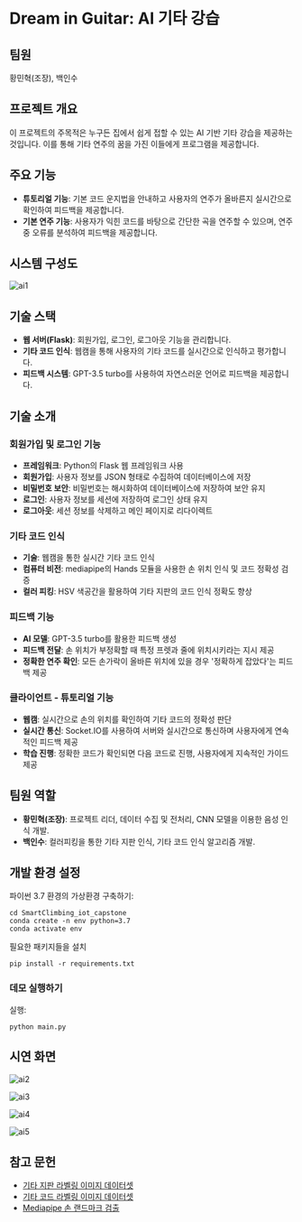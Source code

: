# Dream in Guitar: AI 기타 강습

## 팀원
황민혁(조장), 백인수  

## 프로젝트 개요
이 프로젝트의 주목적은 누구든 집에서 쉽게 접할 수 있는 AI 기반 기타 강습을 제공하는 것입니다. 이를 통해 기타 연주의 꿈을 가진 이들에게 프로그램을 제공합니다.

## 주요 기능
- **튜토리얼 기능**: 기본 코드 운지법을 안내하고 사용자의 연주가 올바른지 실시간으로 확인하여 피드백을 제공합니다.
- **기본 연주 기능**: 사용자가 익힌 코드를 바탕으로 간단한 곡을 연주할 수 있으며, 연주 중 오류를 분석하여 피드백을 제공합니다.

## 시스템 구성도

![ai1](https://github.com/ji252303/ai-capstone/assets/95694431/cd45260e-4004-41ab-b0c7-f7650caf736d)

## 기술 스택
- **웹 서버(Flask)**: 회원가입, 로그인, 로그아웃 기능을 관리합니다.
- **기타 코드 인식**: 웹캠을 통해 사용자의 기타 코드를 실시간으로 인식하고 평가합니다.
- **피드백 시스템**: GPT-3.5 turbo를 사용하여 자연스러운 언어로 피드백을 제공합니다.

## 기술 소개

### 회원가입 및 로그인 기능
- **프레임워크**: Python의 Flask 웹 프레임워크 사용
- **회원가입**: 사용자 정보를 JSON 형태로 수집하여 데이터베이스에 저장
- **비밀번호 보안**: 비밀번호는 해시화하여 데이터베이스에 저장하여 보안 유지
- **로그인**: 사용자 정보를 세션에 저장하여 로그인 상태 유지
- **로그아웃**: 세션 정보를 삭제하고 메인 페이지로 리다이렉트

### 기타 코드 인식
- **기술**: 웹캠을 통한 실시간 기타 코드 인식
- **컴퓨터 비전**: mediapipe의 Hands 모듈을 사용한 손 위치 인식 및 코드 정확성 검증
- **컬러 피킹**: HSV 색공간을 활용하여 기타 지판의 코드 인식 정확도 향상

### 피드백 기능
- **AI 모델**: GPT-3.5 turbo를 활용한 피드백 생성
- **피드백 전달**: 손 위치가 부정확할 때 특정 프렛과 줄에 위치시키라는 지시 제공
- **정확한 연주 확인**: 모든 손가락이 올바른 위치에 있을 경우 '정확하게 잡았다'는 피드백 제공

### 클라이언트 - 튜토리얼 기능
- **웹캠**: 실시간으로 손의 위치를 확인하여 기타 코드의 정확성 판단
- **실시간 통신**: Socket.IO를 사용하여 서버와 실시간으로 통신하며 사용자에게 연속적인 피드백 제공
- **학습 진행**: 정확한 코드가 확인되면 다음 코드로 진행, 사용자에게 지속적인 가이드 제공

## 팀원 역할
- **황민혁(조장)**: 프로젝트 리더, 데이터 수집 및 전처리, CNN 모델을 이용한 음성 인식 개발.
- **백인수**: 컬러피킹을 통한 기타 지판 인식, 기타 코드 인식 알고리즘 개발.

## 개발 환경 설정

파이썬 3.7 환경의 가상환경 구축하기:

    cd SmartClimbing_iot_capstone
    conda create -n env python=3.7
    conda activate env

필요한 패키지들을 설치

    pip install -r requirements.txt

### 데모 실행하기

실행:

    python main.py

## 시연 화면

![ai2](https://github.com/ji252303/ai-capstone/assets/95694431/8ddbb694-720c-4c8f-8e99-cb2f3d227996)

![ai3](https://github.com/ji252303/ai-capstone/assets/95694431/e81cb6d4-d5ed-4ec4-ba97-ec2c6e242cd5)

![ai4](https://github.com/ji252303/ai-capstone/assets/95694431/8b5ba263-a1ab-4079-9efd-536fc7b0498e)

![ai5](https://github.com/ji252303/ai-capstone/assets/95694431/47db720c-76bc-4591-8a86-45dc51d674ee)



## 참고 문헌
- [기타 지판 라벨링 이미지 데이터셋](https://universe.roboflow.com/hubert-drapeau-qt6ae/guitar-necks-detector)
- [기타 코드 라벨링 이미지 데이터셋](https://universe.roboflow.com/school-sps5k/chorddetection2.2)
- [Mediapipe 손 랜드마크 검출](https://colab.research.google.com/github/googlesamples/mediapipe/blob/main/examples/hand_landmarker/python/hand_landmarker.ipynb)




